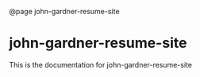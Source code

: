 @page john-gardner-resume-site

# john-gardner-resume-site

This is the documentation for john-gardner-resume-site
